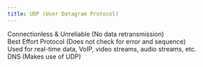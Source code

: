 ```yaml
---
title: UDP (User Datagram Protocol)
---
```


Connectionless & Unreliable (No data retransmission)  
Best Effort Protocol (Does not check for error and sequence)  
Used for real-time data, VoIP, video streams, audio streams, etc.  
DNS (Makes use of UDP)